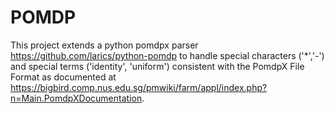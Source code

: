 # POMDP

This project extends a python pomdpx parser https://github.com/larics/python-pomdp to handle special characters ('*','-') and special terms ('identity', 'uniform') consistent with the PomdpX File Format as documented at https://bigbird.comp.nus.edu.sg/pmwiki/farm/appl/index.php?n=Main.PomdpXDocumentation. 
